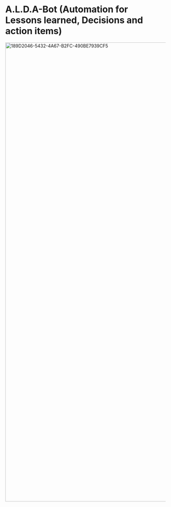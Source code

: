 # A.L.D.A-Bot (Automation for Lessons learned, Decisions and action items)
<img width="1440" alt="189D2046-5432-4A67-B2FC-490BE7939CF5" src="https://user-images.githubusercontent.com/67511980/222015324-ef79a285-1a5e-4b81-a851-4c106c63822a.png">
